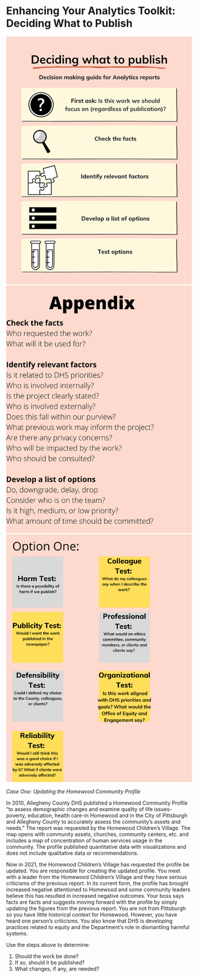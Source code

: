 # Enhancing Your Analytics Toolkit: Deciding What to Publish

![Alignment](https://github.com/slperry6/Perry-GIS-Portfolio/blob/main/Images/Alignment%20Opportunity.png)
![Appendix](https://github.com/slperry6/Perry-GIS-Portfolio/blob/main/Images/Appendix.png)
![Test](https://github.com/slperry6/Perry-GIS-Portfolio/blob/main/Images/Test%20.png)

*Case One: Updating the Homewood Community Profile*

In 2010, Allegheny County DHS published a Homewood Community Profile “to assess demographic changes and examine quality of life issues-poverty, education, health care-in Homewood and in the City of Pittsburgh and Allegheny County to accurately assess the community’s assets and needs.” The report was requested by the Homewood Children’s Village. The map opens with community assets, churches, community centers, etc. and includes a map of concentration of human services usage in the community. The profile published quantitative data with visualizations and does not include qualitative data or recommendations. 

Now in 2021, the Homewood Children’s Village has requested the profile be updated. You are responsible for creating the updated profile. You meet with a leader from the Homewood Children’s Village and they have serious criticisms of the previous report. In its current form, the profile has brought increased negative attentioned to Homewood and some community leaders believe this has resulted in increased negative outcomes. Your boss says facts are facts and suggests moving forward with the profile by simply updating the figures from the previous report. You are not from Pittsburgh so you have little historical context for Homewood. However, you have heard one person’s criticisms. You also know that DHS is developing practices related to equity and the Department’s role in dismantling harmful systems.

Use the steps above to determine:

1. Should the work be done?
1. If so, should it be published?
1. What changes, if any, are needed?
